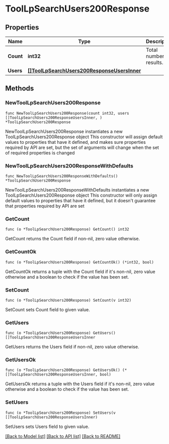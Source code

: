 # ToolLpSearchUsers200Response

## Properties

Name | Type | Description | Notes
------------ | ------------- | ------------- | -------------
**Count** | **int32** | Total number of results. | [default to null]
**Users** | [**[]ToolLpSearchUsers200ResponseUsersInner**](ToolLpSearchUsers200ResponseUsersInner.md) |  | 

## Methods

### NewToolLpSearchUsers200Response

`func NewToolLpSearchUsers200Response(count int32, users []ToolLpSearchUsers200ResponseUsersInner, ) *ToolLpSearchUsers200Response`

NewToolLpSearchUsers200Response instantiates a new ToolLpSearchUsers200Response object
This constructor will assign default values to properties that have it defined,
and makes sure properties required by API are set, but the set of arguments
will change when the set of required properties is changed

### NewToolLpSearchUsers200ResponseWithDefaults

`func NewToolLpSearchUsers200ResponseWithDefaults() *ToolLpSearchUsers200Response`

NewToolLpSearchUsers200ResponseWithDefaults instantiates a new ToolLpSearchUsers200Response object
This constructor will only assign default values to properties that have it defined,
but it doesn't guarantee that properties required by API are set

### GetCount

`func (o *ToolLpSearchUsers200Response) GetCount() int32`

GetCount returns the Count field if non-nil, zero value otherwise.

### GetCountOk

`func (o *ToolLpSearchUsers200Response) GetCountOk() (*int32, bool)`

GetCountOk returns a tuple with the Count field if it's non-nil, zero value otherwise
and a boolean to check if the value has been set.

### SetCount

`func (o *ToolLpSearchUsers200Response) SetCount(v int32)`

SetCount sets Count field to given value.


### GetUsers

`func (o *ToolLpSearchUsers200Response) GetUsers() []ToolLpSearchUsers200ResponseUsersInner`

GetUsers returns the Users field if non-nil, zero value otherwise.

### GetUsersOk

`func (o *ToolLpSearchUsers200Response) GetUsersOk() (*[]ToolLpSearchUsers200ResponseUsersInner, bool)`

GetUsersOk returns a tuple with the Users field if it's non-nil, zero value otherwise
and a boolean to check if the value has been set.

### SetUsers

`func (o *ToolLpSearchUsers200Response) SetUsers(v []ToolLpSearchUsers200ResponseUsersInner)`

SetUsers sets Users field to given value.



[[Back to Model list]](../README.md#documentation-for-models) [[Back to API list]](../README.md#documentation-for-api-endpoints) [[Back to README]](../README.md)



